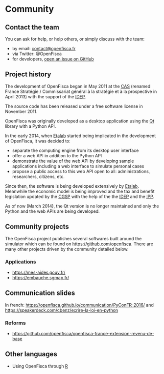 # Community


## Contact the team

You can ask for help, or help others, or simply discuss with the team:

- by email: contact@openfisca.fr
- via Twitter: @OpenFisca
- for developers, [open an issue on GitHub](./contribute/guidelines.md#opening-issues)

## Project history

The development of OpenFisca began in May 2011 at the
[<abbr title="Centre d'analyse stratégique">CAS</abbr>](http://www.strategie.gouv.fr/)
(renamed France Stratégie / Commissariat général à la stratégie et à la prospective in April 2013)
with the support of the
[<abbr title="Institut d'économie publique">IDEP</abbr>](http://www.idep-fr.org/).

The source code has been released under a free software license in November 2011.

OpenFisca was originally developed as a desktop application
using the [Qt](http://www.qt.io/) library with a Python API.

In the early 2014, when <a href="https://www.etalab.gouv.fr/" rel="external" target="_blank">Etalab</a>
started being implicated in the development of OpenFisca, it was decided to:

- separate the computing engine from its desktop user interface
- offer a web API in addition to the Python API
- demonstrate the value of the web API by developing sample applications including a web interface
  to simulate personal cases
- propose a public access to this web API open to all: administrations, researchers, citizens, etc.

Since then, the software is being developed extensively by
[Etalab](https://www.etalab.gouv.fr/).
Meanwhile the economic model is being improved and the tax and benefit legislation updated by the
[<abbr title="Commissariat général à la stratégie et à la prospective">CGSP</abbr>](http://www.strategie.gouv.fr/)
with the help of the
the [<abbr title="Institut d'économie publique">IDEP</abbr>](http://www.idep-fr.org/)
and the [<abbr title="Institut des politiques publiques">IPP</abbr>](http://www.ipp.eu/).

As of now (March 2014), the Qt version is no longer maintained and only the Python and the web APIs are being developed.

## Community projects

The OpenFisca project publishes several softwares built around the simulator which can be found on https://github.com/openfisca. There are many other projects driven by the community detailed below.

### Applications

- https://mes-aides.gouv.fr/
- https://embauche.sgmap.fr/

## Communication slides

In french: https://openfisca.github.io/communication/PyConFR-2016/ and https://speakerdeck.com/cbenz/ecrire-la-loi-en-python

### Reforms

- https://github.com/openfisca/openfisca-france-extension-revenu-de-base

## Other languages

- Using OpenFisca through [R](https://github.com/blaquans/ropenfisca)
